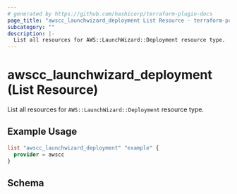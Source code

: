 ```yaml
---
# generated by https://github.com/hashicorp/terraform-plugin-docs
page_title: "awscc_launchwizard_deployment List Resource - terraform-provider-awscc"
subcategory: ""
description: |-
  List all resources for AWS::LaunchWizard::Deployment resource type.
---
```


# awscc_launchwizard_deployment (List Resource)

List all resources for `AWS::LaunchWizard::Deployment` resource type.

## Example Usage

```terraform
list "awscc_launchwizard_deployment" "example" {
  provider = awscc
}
```

<!-- schema generated by tfplugindocs -->
## Schema
